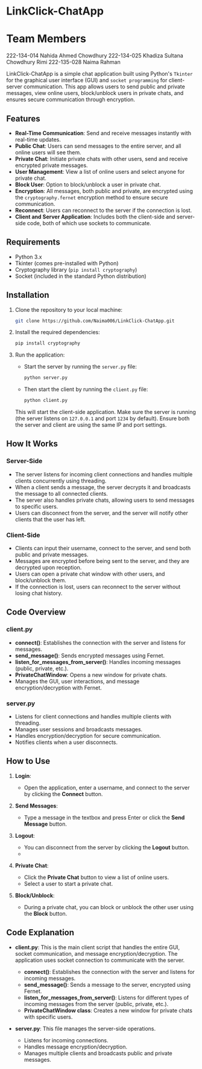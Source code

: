 # LinkClick-ChatApp

# Team Members
222-134-014 Nahida Ahmed Chowdhury
222-134-025 Khadiza Sultana Chowdhury Rimi
222-135-028 Naima Rahman 

LinkClick-ChatApp is a simple chat application built using Python's `Tkinter` for the graphical user interface (GUI) and `socket programming` for client-server communication. This app allows users to send public and private messages, view online users, block/unblock users in private chats, and ensures secure communication through encryption.

## Features
- **Real-Time Communication**: Send and receive messages instantly with real-time updates.
- **Public Chat**: Users can send messages to the entire server, and all online users will see them.
- **Private Chat**: Initiate private chats with other users, send and receive encrypted private messages.
- **User Management**: View a list of online users and select anyone for private chat.
- **Block User**: Option to block/unblock a user in private chat.
- **Encryption**: All messages, both public and private, are encrypted using the `cryptography.fernet` encryption method to ensure secure communication.
- **Reconnect**: Users can reconnect to the server if the connection is lost.
- **Client and Server Application**: Includes both the client-side and server-side code, both of which use sockets to communicate.

## Requirements
- Python 3.x
- Tkinter (comes pre-installed with Python)
- Cryptography library (`pip install cryptography`)
- Socket (included in the standard Python distribution)

## Installation

1. Clone the repository to your local machine:

   ```bash
   git clone https://github.com/Naima006/LinkClick-ChatApp.git
   ```

2. Install the required dependencies:

   ```bash
   pip install cryptography
   ```

3. Run the application:

   - Start the server by running the `server.py` file:

     ```bash
     python server.py
     ```

   - Then start the client by running the `client.py` file:

     ```bash
     python client.py
     ```

   This will start the client-side application. Make sure the server is running (the server listens on `127.0.0.1` and port `1234` by default). Ensure both the server and client are using the same IP and port settings.

## How It Works

### Server-Side
- The server listens for incoming client connections and handles multiple clients concurrently using threading.
- When a client sends a message, the server decrypts it and broadcasts the message to all connected clients.
- The server also handles private chats, allowing users to send messages to specific users.
- Users can disconnect from the server, and the server will notify other clients that the user has left.

### Client-Side
- Clients can input their username, connect to the server, and send both public and private messages.
- Messages are encrypted before being sent to the server, and they are decrypted upon reception.
- Users can open a private chat window with other users, and block/unblock them.
- If the connection is lost, users can reconnect to the server without losing chat history.


## Code Overview

### **client.py**
- **connect()**: Establishes the connection with the server and listens for messages.
- **send_message()**: Sends encrypted messages using Fernet.
- **listen_for_messages_from_server()**: Handles incoming messages (public, private, etc.).
- **PrivateChatWindow**: Opens a new window for private chats.
- Manages the GUI, user interactions, and message encryption/decryption with Fernet.

### **server.py**
- Listens for client connections and handles multiple clients with threading.
- Manages user sessions and broadcasts messages.
- Handles encryption/decryption for secure communication.
- Notifies clients when a user disconnects.


## How to Use

1. **Login**:
   - Open the application, enter a username, and connect to the server by clicking the **Connect** button.

2. **Send Messages**:
   - Type a message in the textbox and press Enter or click the **Send Message** button.

3. **Logout**:
   - You can disconnect from the server by clicking the **Logout** button.
   - 
4. **Private Chat**:
   - Click the **Private Chat** button to view a list of online users.
   - Select a user to start a private chat.
  
5. **Block/Unblock**:
   - During a private chat, you can block or unblock the other user using the **Block** button.


## Code Explanation

- **client.py**: This is the main client script that handles the entire GUI, socket communication, and message encryption/decryption. The application uses socket connection to communicate with the server.
  
  - **connect()**: Establishes the connection with the server and listens for incoming messages.
  - **send_message()**: Sends a message to the server, encrypted using Fernet.
  - **listen_for_messages_from_server()**: Listens for different types of incoming messages from the server (public, private, etc.).
  - **PrivateChatWindow class**: Creates a new window for private chats with specific users.
  
- **server.py**: This file manages the server-side operations.
  - Listens for incoming connections.
  - Handles message encryption/decryption.
  - Manages multiple clients and broadcasts public and private messages.
